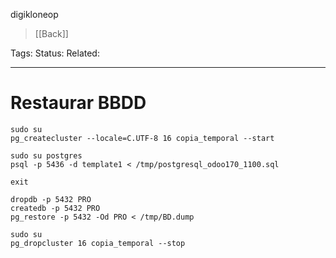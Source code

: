 digikloneop
> [[Back]]

Tags: 
Status: 
Related: 

___

# Restaurar BBDD

```
sudo su  
pg_createcluster --locale=C.UTF-8 16 copia_temporal --start

sudo su postgres  
psql -p 5436 -d template1 < /tmp/postgresql_odoo170_1100.sql

exit

dropdb -p 5432 PRO  
createdb -p 5432 PRO  
pg_restore -p 5432 -Od PRO < /tmp/BD.dump

sudo su  
pg_dropcluster 16 copia_temporal --stop
```